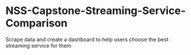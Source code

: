 # NSS-Capstone-Streaming-Service-Comparison
Scrape data and create a dashboard to help users choose the best streaming service for them
